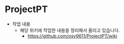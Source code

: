 # ProjectPT
 + 작업 내용
   + 해당 위키에 작업한 내용을 정리해서 올리고 있습니다.
     + https://github.com/osy9611/ProjectPT/wiki
